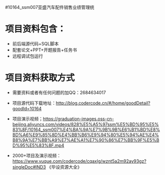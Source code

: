 #10164_ssm007亚盛汽车配件销售业绩管理统

# 项目资料包含：
* 前后端源代码+SQL脚本
* 配套论文+PPT+开题报告+任务书
* 远程调试包运行

# 项目资料获取方式
* 需要资料或者有任何问题的加QQ：2684634017

* 项目源代码下载地址：http://blog.codercode.cn/#/home/goodDetail?goodId=10164

* 项目演示视频；https://graduation-images.oss-cn-beijing.aliyuncs.com/videos/828%E5%A5%97ssm%E5%BD%95%E5%83%8F/10164_ssm007%E4%BA%9A%E7%9B%9B%E6%B1%BD%E8%BD%A6%E9%85%8D%E4%BB%B6%E9%94%80%E5%94%AE%E4%B8%9A%E7%BB%A9%E7%AE%A1%E7%90%86%E7%BB%9F%E5%BD%95%E5%83%8F.mp4

* 2000+项目及演示视频：https://www.yuque.com/codercode/cqaxlg/wznt5a2m92ay93gz?singleDoc#lND3 《毕设资源大全》

